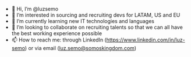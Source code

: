 - 👋 Hi, I’m @luzsemo
- 👀 I’m interested in sourcing and recruiting devs for LATAM, US and EU
- 🌱 I’m currently learning new IT technologies and languages
- 💞️ I’m looking to collaborate on recruiting talents so that we can all have the best working experience possible
- 📫 How to reach me: through LinkedIn (https://www.linkedin.com/in/luz-semo) or via email (luz.semo@somoskingdom.com)

<!---
luzsemo/luzsemo is a ✨ special ✨ repository because its `README.md` (this file) appears on your GitHub profile.
You can click the Preview link to take a look at your changes.
--->

